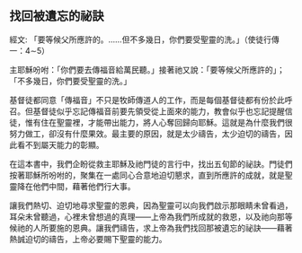## 找回被遺忘的祕訣 ##

經文: 「要等候父所應許的。……但不多幾日，你們要受聖靈的洗。」（使徒行傳一：4∼5）



主耶穌吩咐：「你們要去傳福音給萬民聽。」接著祂又說：「要等候父所應許的」；「不多幾日，你們要受聖靈的洗。」

基督徒都同意「傳福音」不只是牧師傳道人的工作，而是每個基督徒都有份於此呼召。但基督徒似乎忘記傳福音前要先領受從上面來的能力，教會似乎也忘記提醒信徒，惟有住在聖靈裡，才能帶出能力，將人心奪回歸向耶穌。這就是為什麼我們很努力做工，卻沒有什麼果效。最主要的原因，就是太少禱告，太少迫切的禱告，因此看不到屬天能力的彰顯。

在這本書中，我們企盼從救主耶穌及祂門徒的言行中，找出五旬節的祕訣。門徒們按著耶穌所吩咐的，聚集在一處同心合意地迫切懇求，直到所應許的成就，就是聖靈降在他們中間，藉著他們行大事。

讓我們熱切、迫切地尋求聖靈的恩典，因為聖靈可以向我們啟示那眼睛未曾看過，耳朵未曾聽過，心裡未曾想過的真理——上帝為我們所成就的救恩，以及祂向那等候祂的人所要施的恩典。讓我們禱告，求上帝為我們找回那被遺忘的祕訣——藉著熱誠迫切的禱告，上帝必要賜下聖靈的能力。
